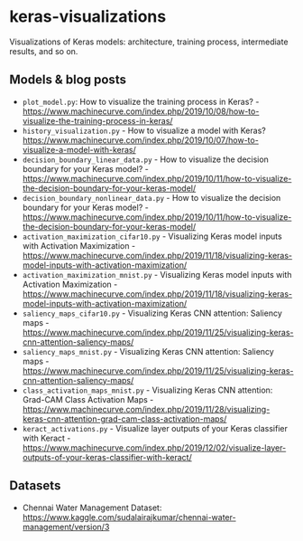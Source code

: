 # keras-visualizations
Visualizations of Keras models: architecture, training process, intermediate results, and so on.

## Models & blog posts
* `plot_model.py`: How to visualize the training process in Keras? - https://www.machinecurve.com/index.php/2019/10/08/how-to-visualize-the-training-process-in-keras/
* `history_visualization.py` - How to visualize a model with Keras? https://www.machinecurve.com/index.php/2019/10/07/how-to-visualize-a-model-with-keras/
* `decision_boundary_linear_data.py` - How to visualize the decision boundary for your Keras model? - https://www.machinecurve.com/index.php/2019/10/11/how-to-visualize-the-decision-boundary-for-your-keras-model/
* `decision_boundary_nonlinear_data.py` - How to visualize the decision boundary for your Keras model? - https://www.machinecurve.com/index.php/2019/10/11/how-to-visualize-the-decision-boundary-for-your-keras-model/
* `activation_maximization_cifar10.py` - Visualizing Keras model inputs with Activation Maximization - https://www.machinecurve.com/index.php/2019/11/18/visualizing-keras-model-inputs-with-activation-maximization/
* `activation_maximization_mnist.py` - Visualizing Keras model inputs with Activation Maximization - https://www.machinecurve.com/index.php/2019/11/18/visualizing-keras-model-inputs-with-activation-maximization/
* `saliency_maps_cifar10.py` - Visualizing Keras CNN attention: Saliency maps - https://www.machinecurve.com/index.php/2019/11/25/visualizing-keras-cnn-attention-saliency-maps/
* `saliency_maps_mnist.py` - Visualizing Keras CNN attention: Saliency maps - https://www.machinecurve.com/index.php/2019/11/25/visualizing-keras-cnn-attention-saliency-maps/
* `class_activation_maps_mnist.py` - Visualizing Keras CNN attention: Grad-CAM Class Activation Maps - https://www.machinecurve.com/index.php/2019/11/28/visualizing-keras-cnn-attention-grad-cam-class-activation-maps/
* `keract_activations.py` - Visualize layer outputs of your Keras classifier with Keract - https://www.machinecurve.com/index.php/2019/12/02/visualize-layer-outputs-of-your-keras-classifier-with-keract/

## Datasets
* Chennai Water Management Dataset: https://www.kaggle.com/sudalairajkumar/chennai-water-management/version/3